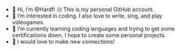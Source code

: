 - 👋 Hi, I’m @Hardfl :)) This is my personal GitHub account. 
- 👀 I’m interested in coding. I also love to write, sing, and play videogames. 
- 🌱 I’m currently learning coding languages and trying to get some certificatiions down. I hope to create some personal projects. 
- 💞 I would love to make new connections!

<!---
Hardfl/Hardfl is a ✨ special ✨ repository because its `README.md` (this file) appears on your GitHub profile.
You can click the Preview link to take a look at your changes.
--->
